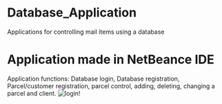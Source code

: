 # Database_Application
Applications for controlling mail items using a database










Application made in NetBeance IDE
=======
Application functions: Database login, Database registration, Parcel/customer registration, parcel control, adding, deleting, changing a parcel and client.
![login!](../images/login.png)
